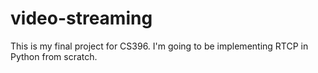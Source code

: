 # video-streaming
This is my final project for CS396. I'm going to be implementing  RTCP in Python from scratch. 
